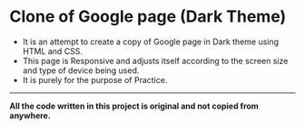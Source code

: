 # Clone of Google page (Dark Theme)
- It is an attempt to create a copy of Google page in Dark theme using HTML and CSS.
- This page is Responsive and adjusts itself according to the screen size and type of device being used.
- It is purely for the purpose of Practice.
---
**All the code written in this project is original and not copied from anywhere.**
